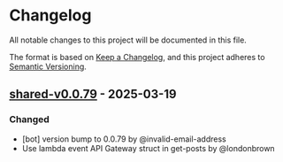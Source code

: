 # Changelog

All notable changes to this project will be documented in this file.

The format is based on [Keep a Changelog](https://keepachangelog.com/en/1.0.0/),
and this project adheres to [Semantic Versioning](https://semver.org/spec/v2.0.0.html).

## [shared-v0.0.79] - 2025-03-19

### Changed
- [bot] version bump to 0.0.79 by @invalid-email-address
- Use lambda event API Gateway struct in get-posts by @londonbrown

[shared-v0.0.79]: https://github.com/londonbrown/blog-lambdas/compare/v0.0.78..shared-v0.0.79

<!-- generated by git-cliff -->

